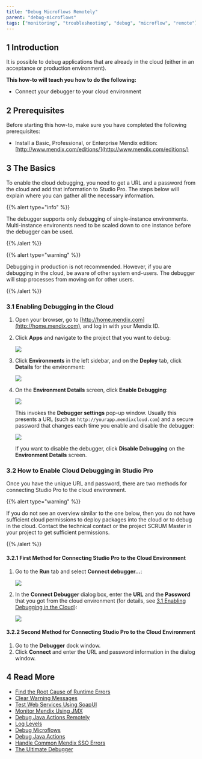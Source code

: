 ```yaml
---
title: "Debug Microflows Remotely"
parent: "debug-microflows"
tags: ["monitoring", "troubleshooting", "debug", "microflow", "remote"]
---
```


## 1 Introduction

It is possible to debug applications that are already in the cloud (either in an acceptance or production environment).

**This how-to will teach you how to do the following:**

* Connect your debugger to your cloud environment

## 2 Prerequisites

Before starting this how-to, make sure you have completed the following prerequisites:

* Install a Basic, Professional, or Enterprise Mendix edition: [http://www.mendix.com/editions/](http://www.mendix.com/editions/)

## 3 The Basics

To enable the cloud debugging, you need to get a URL and a password from the cloud and add that information to Studio Pro. The steps below will explain where you can gather all the necessary information. 

{{% alert type="info" %}}

The debugger supports only debugging of single-instance environments. Multi-instance environents need to be scaled down to one instance before the debugger can be used.

{{% /alert %}}

{{% alert type="warning" %}}

Debugging in production is not recommended. However, if you are debugging in the cloud, be aware of other system end-users. The debugger will stop processes from moving on for other users.

{{% /alert %}}

<a name="EnablingDebuggingintheCloud"></a>
### 3.1 Enabling Debugging in the Cloud

1. Open your browser, go to [http://home.mendix.com](http://home.mendix.com), and log in with your Mendix ID.

2. Click **Apps** and navigate to the project that you want to debug:

    ![](attachments/18448576/18580045.png) 

3. Click **Environments** in the left sidebar, and on the **Deploy** tab, click **Details** for the environment:

    ![](attachments/18448576/18580051.png)

4. On the **Environment Details** screen, click **Enable Debugging**:

    ![](attachments/18448576/18580050.png)

    This invokes the **Debugger settings** pop-up window. Usually this presents a URL (such as `http://yourapp.mendixcloud.com`) and a secure password that changes each time you enable and disable the debugger:

    ![](attachments/18448576/18580049.png)

    If you want to disable the debugger, click **Disable Debugging** on the **Environment Details** screen.

### 3.2 How to Enable Cloud Debugging in Studio Pro

Once you have the unique URL and password, there are two methods for connecting Studio Pro to the cloud environment. 

{{% alert type="warning" %}}

If you do not see an overview similar to the one below, then you do not have sufficient cloud permissions to deploy packages into the cloud or to debug in the cloud. Contact the technical contact or the project SCRUM Master in your project to get sufficient permissions.

{{% /alert %}}

#### 3.2.1 First Method for Connecting Studio Pro to the Cloud Environment

1. Go to the **Run** tab and select **Connect debugger...**:

    ![](attachments/18448576/18580048.png)

2. In the **Connect Debugger** dialog box, enter the **URL** and the **Password** that you got from the cloud environment (for details, see [3.1 Enabling Debugging in the Cloud](#EnablingDebuggingintheCloud)):

    ![](attachments/18448576/18580047.png)

#### 3.2.2 Second Method for Connecting Studio Pro to the Cloud Environment

1. Go to the **Debugger** dock window.
2. Click **Connect** and enter the URL and password information in the dialog window.

## 4 Read More

* [Find the Root Cause of Runtime Errors](finding-the-root-cause-of-runtime-errors)
* [Clear Warning Messages](clear-warning-messages)
* [Test Web Services Using SoapUI](../testing/testing-web-services-using-soapui)
* [Monitor Mendix Using JMX](monitoring-mendix-using-jmx)
* [Debug Java Actions Remotely](debug-java-actions-remotely)
* [Log Levels](log-levels)
* [Debug Microflows](debug-microflows)
* [Debug Java Actions](debug-java-actions)
* [Handle Common Mendix SSO Errors](handle-common-mendix-sso-errors)
* [The Ultimate Debugger](http://www.mendix.com/tech-blog/the-ultimate-debugger/) 

